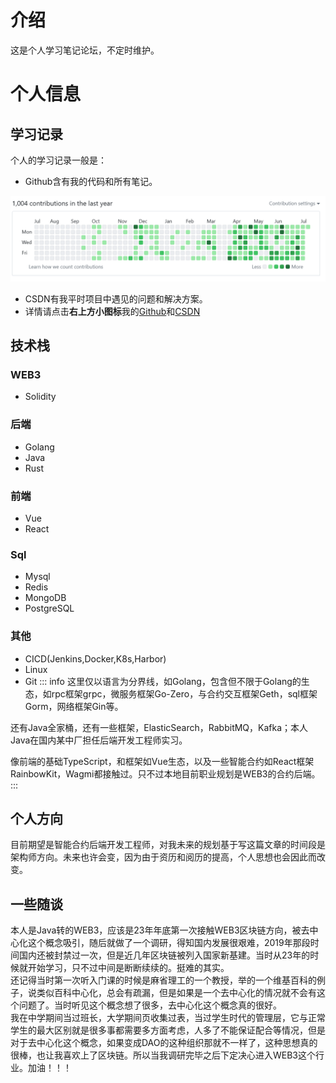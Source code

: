 # 介绍

这是个人学习笔记论坛，不定时维护。

# 个人信息

## 学习记录
个人的学习记录一般是：
- Github含有我的代码和所有笔记。

![alt text](../assets//github.png)

- CSDN有我平时项目中遇见的问题和解决方案。
- 详情请点击**右上方小图标**我的[Github](https://github.com/congmucc/note)和[CSDN](https://blog.csdn.net/m0_73419038?type=blog)

## 技术栈
### WEB3
- Solidity

### 后端
- Golang
- Java
- Rust

### 前端
- Vue
- React

### Sql
- Mysql
- Redis
- MongoDB
- PostgreSQL

### 其他
- CICD(Jenkins,Docker,K8s,Harbor)
- Linux
- Git
::: info
这里仅以语言为分界线，如Golang，包含但不限于Golang的生态，如rpc框架grpc，微服务框架Go-Zero，与合约交互框架Geth，sql框架Gorm，网络框架Gin等。<br>

还有Java全家桶，还有一些框架，ElasticSearch，RabbitMQ，Kafka；本人Java在国内某中厂担任后端开发工程师实习。

像前端的基础TypeScript，和框架如Vue生态，以及一些智能合约如React框架RainbowKit，Wagmi都接触过。只不过本地目前职业规划是WEB3的合约后端。
:::


## 个人方向

目前期望是智能合约后端开发工程师，对我未来的规划基于写这篇文章的时间段是架构师方向。未来也许会变，因为由于资历和阅历的提高，个人思想也会因此而改变。


## 一些随谈
本人是Java转的WEB3，应该是23年年底第一次接触WEB3区块链方向，被去中心化这个概念吸引，随后就做了一个调研，得知国内发展很艰难，2019年那段时间国内还被封禁过一次，但是近几年区块链被列入国家新基建。当时从23年的时候就开始学习，只不过中间是断断续续的。挺难的其实。<br>
还记得当时第一次听入门课的时候是麻省理工的一个教授，举的一个维基百科的例子，说类似百科中心化，总会有疏漏，但是如果是一个去中心化的情况就不会有这个问题了。当时听见这个概念想了很多，去中心化这个概念真的很好。<br>
我在中学期间当过班长，大学期间页收集过表，当过学生时代的管理层，它与正常学生的最大区别就是很多事都需要多方面考虑，人多了不能保证配合等情况，但是对于去中心化这个概念，如果变成DAO的这种组织那就不一样了，这种思想真的很棒，也让我喜欢上了区块链。所以当我调研完毕之后下定决心进入WEB3这个行业。加油！！！